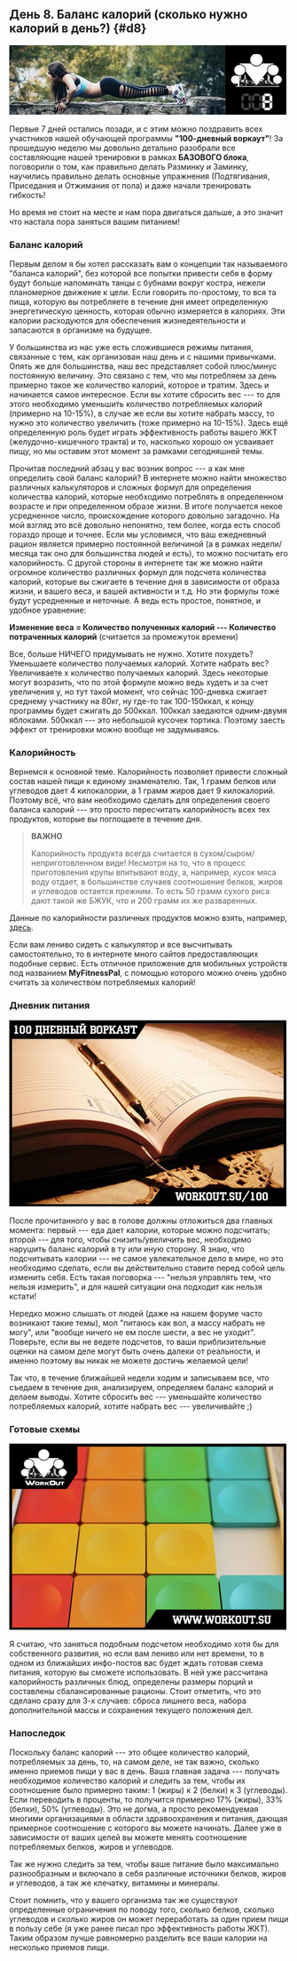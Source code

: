 ## День 8. Баланс калорий (сколько нужно калорий в день?) {#d8}

![](src/img/8.jpg)

Первые 7 дней остались позади, и с этим можно поздравить всех участников нашей обучающей программы **"100-дневный воркаут"**! За прошедшую неделю мы довольно детально разобрали все составляющие нашей тренировки в рамках **БАЗОВОГО блока**, поговорили о том, как правильно делать Разминку и Заминку, научились правильно делать основные упражнения (Подтягивания, Приседания и Отжимания от пола) и даже начали тренировать гибкость! 

Но время не стоит на месте и нам пора двигаться дальше, а это значит что настала пора заняться вашим питанием! 

### Баланс калорий

Первым делом я бы хотел рассказать вам о концепции так называемого "баланса калорий", без которой все попытки привести себя в форму будут больше напоминать танцы с бубнами вокруг костра, нежели планомерное движение к цели. Если говорить по-простому, то вся та пища, которую вы потребляете в течение дня имеет определенную энергетическую ценность, которая обычно измеряется в калориях. Эти калории расходуются для обеспечения жизнедеятельности и запасаются в организме на будущее. 

У большинства из нас уже есть сложившиеся режимы питания, связанные с тем, как организован наш день и с нашими привычками. Опять же для большинства, наш вес представляет собой плюс/минус постоянную величину. Это связано с тем, что мы потребляем за день примерно такое же количество калорий, которое и тратим. Здесь и начинается самое интересное. Если вы хотите сбросить вес --- то для этого необходимо уменьшить количество потребляемых калорий (примерно на 10-15%), в случае же если вы хотите набрать массу, то нужно это количество увеличить (тоже примерно на 10-15%). Здесь ещё определенную роль будет играть эффективность работы вашего ЖКТ (желудочно-кишечного тракта) и то, насколько хорошо он усваивает пищу, но мы оставим этот момент за рамками сегодняшней темы. 

Прочитав последний абзац у вас возник вопрос --- а как мне определить свой баланс калорий? В интернете можно найти множество различных калькуляторов и сложных формул для определения количества калорий, которые необходимо потреблять в определенном возрасте и при определенном образе жизни. В итоге получается некое усредненное число, происхождение которого довольно загадочно. На мой взгляд это всё довольно непонятно, тем более, когда есть способ гораздо проще и точнее. Если мы условимся, что ваш ежедневный рацион является примерно постоянной величиной (а в рамках недели/месяца так оно для большинства людей и есть), то можно посчитать его калорийность. С другой стороны в интернете так же можно найти огромное количество различных формул для подсчета количества калорий, которые вы сжигаете в течение дня в зависимости от образа жизни, и вашего веса, и вашей активности и т.д. Но эти формулы тоже будут усредненные и неточные. А ведь есть простое, понятное, и удобное уравнение: 

**Изменение веса = Количество полученных калорий --- Количество потраченных калорий** (считается за промежуток времени) 

Все, больше НИЧЕГО придумывать не нужно. Хотите похудеть? Уменьшаете количество получаемых калорий. Хотите набрать вес? Увеличиваете х количество получаемых калорий. Здесь некоторые могут возразить, что по этой формуле можно ведь худеть и за счет увеличения y, но тут такой момент, что сейчас 100-дневка сжигает среднему участнику на 80кг, ну где-то так 100-150ккал, к концу программы будет сжигать до 500ккал. 100ккал заедаются одним-двумя яблоками. 500ккал --- это небольшой кусочек тортика. Поэтому заесть эффект от тренировки можно вообще не задумываясь. 

### Калорийность

Вернемся к основной теме. Калорийность позволяет привести сложный состав нашей пищи к единому знаменателю. Так, 1 грамм белков или углеводов дает 4 килокалории, а 1 грамм жиров дает 9 килокалорий. Поэтому всё, что вам необходимо сделать для определения своего баланса калорий --- это просто пересчитать калорийность всех тех продуктов, которые вы поглощаете в течение дня. 

> **ВАЖНО**
>
> Калорийность продукта всегда считается в сухом/сыром/неприготовленном виде! Несмотря на то, что в процесс приготовления крупы впитывают воду, а, например, кусок мяса воду отдает, в большинстве случаев соотношение белков, жиров и углеводов остается прежним. То есть 50 грамм сухого риса дают такой же БЖУК, что и 200 грамм их же разваренных.

Данные по калорийности различных продуктов можно взять, например, [здесь](http://www.intelmeal.ru/nutrition/food_category.php). 

Если вам лениво сидеть с калькулятор и все высчитывать самостоятельно, то в интернете много сайтов предоставляющих подобные сервис. Есть отличное приложение для мобильных устройств под названием **MyFitnessPal**, с помощью которого можно очень удобно считать за количеством потребляемых калорий! 

### Дневник питания

![](src/img/8-1.jpg)

После прочитанного у вас в голове должны отложиться два главных момента: первый --- еда дает калории, которые можно подсчитать; второй --- для того, чтобы снизить/увеличить вес, необходимо нарушить баланс калорий в ту или иную сторону. Я знаю, что подсчитывать калории --- не самое увлекательное дело в мире, но это необходимо сделать, если вы действительно ставите перед собой цель изменить себя. Есть такая поговорка --- "нельзя управлять тем, что нельзя измерить", и для нашей ситуации она подходит как нельзя кстати! 

Нередко можно слышать от людей (даже на нашем форуме часто возникают такие темы), мол "питаюсь как вол, а массу набрать не могу", или "вообще ничего не ем после шести, а вес не уходит". Поверьте, если вы не ведете подсчетов, то ваши приблизительные оценки на самом деле могут быть очень далеки от реальности, и именно поэтому вы никак не можете достичь желаемой цели! 

Так что, в течение ближайшей недели ходим и записываем все, что съедаем в течение дня, анализируем, определяем баланс калорий и делаем выводы. Хотите сбросить вес --- уменьшайте количество потребляемых калорий, хотите набрать вес --- увеличивайте ;) 

### Готовые схемы

![](src/img/8-2.jpg)

Я считаю, что заняться подобным подсчетом необходимо хотя бы для собственного развития, но если вам лениво или нет времени, то в одном из ближайших инфо-постов вас будет ждать готовая схема питания, которую вы сможете использовать. В ней уже рассчитана калорийность различных блюд, определены размеры порций и составлены сбалансированные рационы. Стоит отметить, что это сделано сразу для 3-х случаев: сброса лишнего веса, набора дополнительной массы и сохранения текущего положения дел. 

### Напоследок

Поскольку баланс калорий --- это общее количество калорий, потребляемых за день, то, на самом деле, не так важно, сколько именно приемов пищи у вас в день. Ваша главная задача --- получать необходимое количество калорий и следить за тем, чтобы их соотношение было примерно таким: 1 (жиры) к 2 (белки) к 3 (углеводы). Если переводить в проценты, то получится примерно 17% (жиры), 33% (белки), 50% (углеводы). Это не догма, а просто рекомендуемая многими организациями в области здравоохранения и питания, дающая примерное соотношение с которого вы можете начинать. Далее уже в зависимости от ваших целей вы можете менять соотношение потребляемых белков, жиров и углеводов. 

Так же нужно следить за тем, чтобы ваше питание было максимально разнообразным и включало в себя различные источники белков, жиров и углеводов, а так же клечатку, витамины и минералы. 

Стоит помнить, что у вашего организма так же существуют определенные ограничения по поводу того, сколько белков, сколько углеводов и сколько жиров он может переработать за один прием пищи в пользу себе (я уже ранее писал про эффективность работы ЖКТ). Таким образом лучше равномерно разделить все ваши калории на несколько приемов пищи. 

